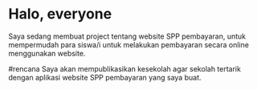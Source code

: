 # Halo, everyone
Saya sedang membuat project tentang website SPP pembayaran, untuk mempermudah para siswa/i untuk melakukan pembayaran secara online menggunakan website.

#rencana
Saya akan mempublikasikan kesekolah agar sekolah tertarik dengan aplikasi website SPP pembayaran yang saya buat.
